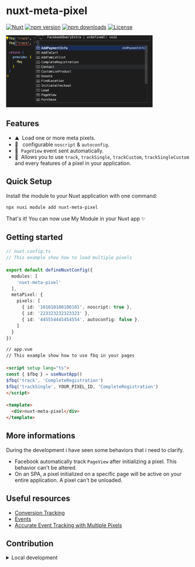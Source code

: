<!--
Get your module up and running quickly.

Find and replace all on all files (CMD+SHIFT+F):
- Name: My Module
- Package name: my-module
- Description: My new Nuxt module
-->

# nuxt-meta-pixel

[![Nuxt][nuxt-src]][nuxt-href]
[![npm version][npm-version-src]][npm-version-href]
[![npm downloads][npm-downloads-src]][npm-downloads-href]
[![License][license-src]][license-href]

<img src="https://raw.githubusercontent.com/tanukijs/meta-pixel/dev/events.png" style="max-width: 400px" />

## Features

<!-- Highlight some of the features your module provide here -->
- ⛰ &nbsp;Load one or more meta pixels.
- 🚠 &nbsp; configurable `noscript` & `autoconfig`.
- 🚠 &nbsp;`PageView` event sent automatically.
- 🌲 &nbsp;Allows you to use `track`, `trackSingle`, `trackCustom`, `trackSingleCustom` and every features of a pixel in your application.

## Quick Setup

Install the module to your Nuxt application with one command:

```bash
npx nuxi module add nuxt-meta-pixel
```

That's it! You can now use My Module in your Nuxt app ✨

## Getting started

```ts
// nuxt.config.ts
// This example show how to load multiple pixels

export default defineNuxtConfig({
  modules: [
    'nuxt-meta-pixel'
  ],
  metaPixel: {
    pixels: [
      { id: '101010100100101', noscript: true },
      { id: '223323232323323' },
      { id: '445554445454554', autoconfig: false },
    ]
  }
})
```

```html
// app.vue
// This example show how to use fbq in your pages

<script setup lang="ts">
const { $fbq } = useNuxtApp()
$fbq('track', 'CompleteRegistration')
$fbq('trackSingle', YOUR_PIXEL_ID, 'CompleteRegistration')
</script>

<template>
  <div>nuxt-meta-pixel</div>
</template>
```


## More informations
During the development i have seen some behaviors that i need to clarify.
- Facebook automatically track `PageView` after initializing a pixel. This behavior can't be altered.
- On an SPA, a pixel initialized on a specific page will be active on your entire application. A pixel can't be unloaded.

## Useful resources
- [Conversion Tracking](https://developers.facebook.com/docs/meta-pixel/implementation/conversion-tracking/?locale=fr_FR)
- [Events](https://developers.facebook.com/docs/meta-pixel/reference/)
- [Accurate Event Tracking with Multiple Pixels](https://developers.facebook.com/ads/blog/post/v2/2017/11/28/event-tracking-with-multiple-pixels-tracksingle/)


## Contribution

<details>
  <summary>Local development</summary>
  
  ```bash
  # Install dependencies
  npm install
  
  # Generate type stubs
  npm run dev:prepare
  
  # Develop with the playground
  npm run dev
  
  # Build the playground
  npm run dev:build
  
  # Run ESLint
  npm run lint
  
  # Run Vitest
  npm run test
  npm run test:watch
  
  # Release new version
  npm run release
  ```

</details>

<!-- Badges -->
[npm-version-src]: https://img.shields.io/npm/v/nuxt-meta-pixel/latest.svg?style=flat&colorA=020420&colorB=00DC82
[npm-version-href]: https://npmjs.com/package/nuxt-meta-pixel

[npm-downloads-src]: https://img.shields.io/npm/dm/nuxt-meta-pixel.svg?style=flat&colorA=020420&colorB=00DC82
[npm-downloads-href]: https://npmjs.com/package/nuxt-meta-pixel

[license-src]: https://img.shields.io/npm/l/nuxt-meta-pixel.svg?style=flat&colorA=020420&colorB=00DC82
[license-href]: https://npmjs.com/package/nuxt-meta-pixel

[nuxt-src]: https://img.shields.io/badge/Nuxt-020420?logo=nuxt.js
[nuxt-href]: https://nuxt.com